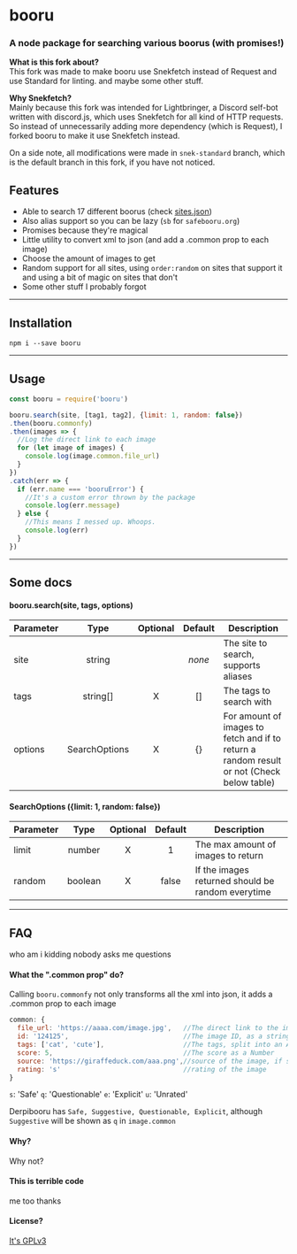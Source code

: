 # booru
### A node package for searching various boorus (with promises!)

**What is this fork about?**  
This fork was made to make booru use Snekfetch instead of Request and use Standard for linting. and maybe some other stuff.

**Why Snekfetch?**  
Mainly because this fork was intended for Lightbringer, a Discord self-bot written with discord.js, which uses Snekfetch for all kind of HTTP requests. So instead of unnecessarily adding more dependency (which is Request), I forked booru to make it use Snekfetch instead.

On a side note, all modifications were made in `snek-standard` branch, which is the default branch in this fork, if you have not noticed.

## Features

- Able to search 17 different boorus (check [sites.json](./sites.json))
- Also alias support so you can be lazy (`sb` for `safebooru.org`)
- Promises because they're magical
- Little utility to convert xml to json (and add a .common prop to each image)
- Choose the amount of images to get
- Random support for all sites, using `order:random` on sites that support it and using a bit of magic on sites that don't
- Some other stuff I probably forgot

---

## Installation
```
npm i --save booru
```

---

## Usage
```js
const booru = require('booru')

booru.search(site, [tag1, tag2], {limit: 1, random: false})
.then(booru.commonfy)
.then(images => {
  //Log the direct link to each image
  for (let image of images) {
    console.log(image.common.file_url)
  }
})
.catch(err => {
  if (err.name === 'booruError') {
    //It's a custom error thrown by the package
    console.log(err.message)
  } else {
    //This means I messed up. Whoops.
    console.log(err)
  }
})
```
---
## Some docs
#### booru.search(site, tags, options)
| Parameter | Type          | Optional | Default | Description |
|-----------|:-------------:|:--------:|:-------:|-------------|
| site      | string        |          | *none*  | The site to search, supports aliases
| tags      | string[]      |    X     | []      | The tags to search with
| options   | SearchOptions |    X     | {}      | For amount of images to fetch and if to return a random result or not (Check below table)

#### SearchOptions ({limit: 1, random: false})
| Parameter | Type          | Optional | Default | Description |
|-----------|:-------------:|:--------:|:-------:|-------------|
| limit     | number        |    X     | 1       | The max amount of images to return
| random    | boolean       |    X     | false   | If the images returned should be random everytime

---
## FAQ
who am i kidding nobody asks me questions
#### What the ".common prop" do?
Calling `booru.commonfy` not only transforms all the xml into json, it adds a .common prop to each image

```js
common: {
  file_url: 'https://aaaa.com/image.jpg',   //The direct link to the image, ready to post
  id: '124125',                             //The image ID, as a string
  tags: ['cat', 'cute'],                    //The tags, split into an Array
  score: 5,                                 //The score as a Number
  source: 'https://giraffeduck.com/aaa.png',//source of the image, if supplied
  rating: 's'                               //rating of the image
}
```

`s`: 'Safe'
`q`: 'Questionable'
`e`: 'Explicit'
`u`: 'Unrated'

Derpibooru has `Safe, Suggestive, Questionable, Explicit`, although `Suggestive` will be shown as `q` in `image.common`

#### Why?
Why not?

#### This is terrible code
me too thanks

#### License?
[It's GPLv3](http://choosealicense.com/licenses/gpl-3.0/)
